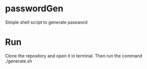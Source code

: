 # passwordGen
Simple shell script to generate password

# Run
Clone the repository and open it in terminal. Then run the command ./generate.sh
